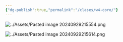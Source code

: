 ```yaml
---
{"dg-publish":true,"permalink":"/clases/w4-coro/"}
---
```



![../Assets/Pasted image 20240929215554.png](/img/user/Assets/Pasted%20image%2020240929215554.png)



![../Assets/Pasted image 20240929215614.png](/img/user/Assets/Pasted%20image%2020240929215614.png)
